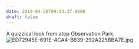 ```yaml
---
date: 2019-04-28T09:54:37-0600
draft: false
---
```


A quizzical look from atop Observation Park. ![ED72945E-691E-4CA4-B639-292A225BBA7E.jpg](http://ianwhitney.micro.blog/uploads/2019/d4d744ee32.jpg)

